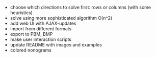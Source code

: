 - choose which directions to solve first: rows or columns (with some heuristics)
- solve using more sophisticated algorithm O(n^2)
- add web UI with AJAX-updates
- import from different formats
- export to PBM, BMP
- make user interaction scripts
- update README with images and examples
- colored nonograms
